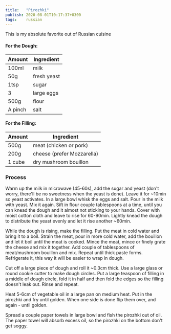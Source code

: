 ```yaml
---
title:   "Pirozhki"
publish: 2020-08-01T10:17:37+0300
tags:    russian
---
```


This is my absolute favorite out of Russian cuisine

<!--more-->

#### For the Dough:

Amount | Ingredient
-----|-----
100ml | milk
50g  | fresh yeast
1tsp | sugar
3 | large eggs
500g | flour
A pinch | salt


#### For the Filling:

Amount | Ingredient
-----|-----
500g | meat (chicken or pork)
200g | cheese (prefer Mozzarella)
1 cube | dry mushroom bouillon

### Process

Warm up the milk in microwave (45-60s), add the sugar and yeast (don't worry, there'll be no sweetness when the yeast is done). Leave it for ~10min so yeast activates.
In a large bowl whisk the eggs and salt. Pour in the milk with yeast. Mix it again.
Sift in flour couple tablespoons at a time, until you can knead the dough and it almost not sticking to your hands.
Cover with moist cotton cloth and leave to rise for 60-90min.
Lightly knead the dough to distribute the yeast evenly and let it rise another ~60min.

While the dough is rising, make the filling. Put the meat in cold water and bring it to a boil.
Strain the meat, pour in more cold water, add the bouillon and let it boil until the meat is cooked.
Mince the meat, mince or finely grate the cheese and mix it together.
Add couple of tablespoons of meat/mushroom bouillon and mix. Repeat until thick paste forms.
Refrigerate it, this way it will be easier to wrap in dough.

Cut off a large piece of dough and roll it ~0.3cm thick. Use a large glass or round cookie cutter to make dough circles. Put a large teaspoon of filling in a middle of dough circle, fold it in half and then fold the edges so the filling doesn't leak out. Rinse and repeat.

Heat 5-6cm of vegetable oil in a large pan on medium heat. Put in the pirozhki and fry until golden. When one side is done flip them over, and again - until golden.

Spread a couple paper towels in large bowl and fish the pirozhki out of oil.
The paper towel will absorb excess oil, so the pirozhki on the bottom don't get soggy.
